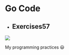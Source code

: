 # Go Code

+ ## Exercises57
[![]( https://pragprog.com/titles/bhwb/exercises-for-programmers/bhwb_hu84ccfb793eb153d5f929caaf8b63424a_201154_375x0_resize_q75_box.jpg)](https://pragprog.com/titles/bhwb/exercises-for-programmers/)

 My programming practices 😃